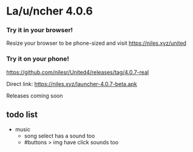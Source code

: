 # La/u/ncher 4.0.6

### Try it in your browser!
Resize your browser to be phone-sized and visit https://niles.xyz/united

### Try it on your phone!
https://github.com/nilesr/United4/releases/tag/4.0.7-real

Direct link: https://niles.xyz/launcher-4.0.7-beta.apk

Releases coming soon

## todo list
- music
	- song select has a sound too
	- #buttons > img have click sounds too
